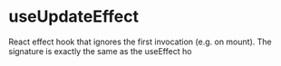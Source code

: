             
# useUpdateEffect
  
React effect hook that ignores the first invocation (e.g. on mount). The signature is exactly the same as the useEffect ho
 
